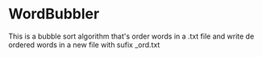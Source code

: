 # WordBubbler
This is a bubble sort algorithm that's order words in a .txt file and write de ordered words in a new file with sufix _ord.txt
